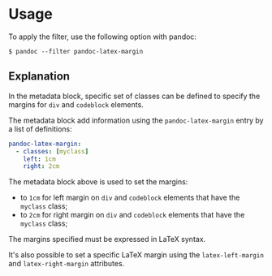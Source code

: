 # Usage

To apply the filter, use the following option with pandoc:

~~~shell-session
$ pandoc --filter pandoc-latex-margin
~~~

Explanation
-----------

In the metadata block, specific set of classes can be defined to specify the
margins for `div` and `codeblock` elements.

The metadata block add information using the `pandoc-latex-margin` entry by
a list of definitions:

~~~yaml
pandoc-latex-margin:
  - classes: [myclass]
    left: 1cm
    right: 2cm
~~~

The metadata block above is used to set the margins:

* to `1cm` for left margin on `div` and `codeblock` elements that have the
 `myclass` class;
* to `2cm` for right margin on `div` and `codeblock` elements that have the
  `myclass` class;

The margins specified must be expressed in LaTeX syntax.

It's also possible to set a specific LaTeX margin using the `latex-left-margin`
and `latex-right-margin` attributes.

